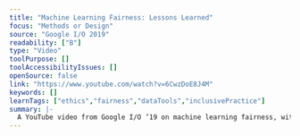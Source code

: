 ```yaml
---
title: "Machine Learning Fairness: Lessons Learned"
focus: "Methods or Design"
source: "Google I/O 2019"
readability: ["B"]
type: "Video"
toolPurpose: []
toolAccessibilityIssues: []
openSource: false
link: "https://www.youtube.com/watch?v=6CwzDoE8J4M"
keywords: []
learnTags: ["ethics","fairness","dataTools","inclusivePractice"]
summary: |-
  A YouTube video from Google I/O ’19 on machine learning fairness, with examples of lessons learned through their products and research and describes techniques, that enables developers to think proactively about fairness in product development.
---
```


